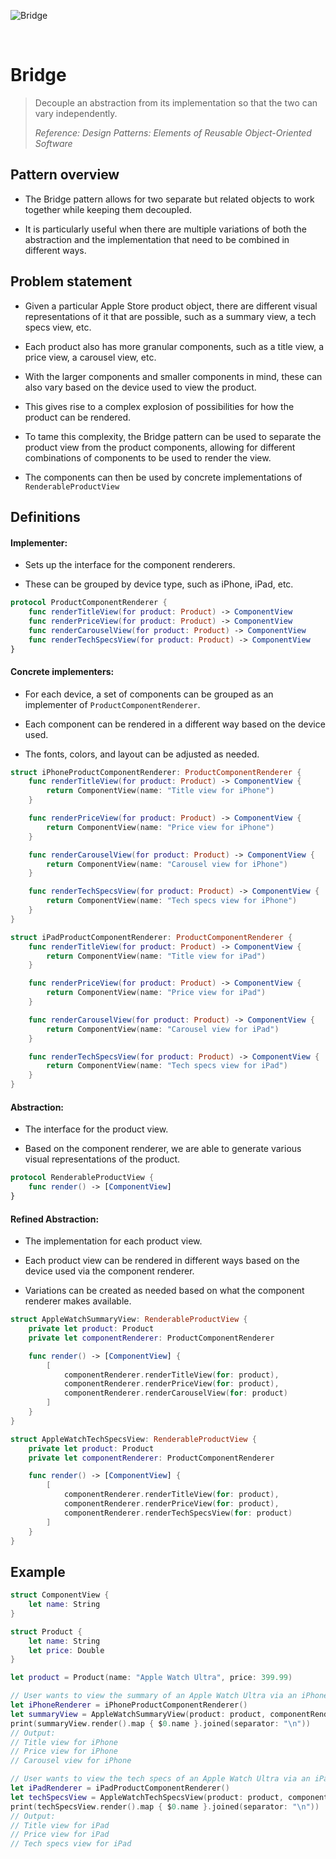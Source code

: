 ![Bridge](https://github.com/user-attachments/assets/8d1e0afd-4f2c-4fe5-9000-01c540b1fad3)

<br />

# Bridge

> Decouple an abstraction from its implementation so that the two can vary independently.
>
> _Reference: Design Patterns: Elements of Reusable Object-Oriented Software_

## Pattern overview

- The Bridge pattern allows for two separate but related objects to work together while keeping them decoupled.

- It is particularly useful when there are multiple variations of both the abstraction and the implementation that need to be combined in different ways.

## Problem statement

- Given a particular Apple Store product object, there are different visual representations of it that are possible, such as a summary view, a tech specs view, etc.

- Each product also has more granular components, such as a title view, a price view, a carousel view, etc.

- With the larger components and smaller components in mind, these can also vary based on the device used to view the product.

- This gives rise to a complex explosion of possibilities for how the product can be rendered.

- To tame this complexity, the Bridge pattern can be used to separate the product view from the product components, allowing for different combinations of components to be used to render the view.

- The components can then be used by concrete implementations of `RenderableProductView`

## Definitions

#### Implementer:

- Sets up the interface for the component renderers.

- These can be grouped by device type, such as iPhone, iPad, etc.

```swift
protocol ProductComponentRenderer {
    func renderTitleView(for product: Product) -> ComponentView
    func renderPriceView(for product: Product) -> ComponentView
    func renderCarouselView(for product: Product) -> ComponentView
    func renderTechSpecsView(for product: Product) -> ComponentView
}
```

#### Concrete implementers:

- For each device, a set of components can be grouped as an implementer of `ProductComponentRenderer`.

- Each component can be rendered in a different way based on the device used.

- The fonts, colors, and layout can be adjusted as needed.

```swift
struct iPhoneProductComponentRenderer: ProductComponentRenderer {
    func renderTitleView(for product: Product) -> ComponentView {
        return ComponentView(name: "Title view for iPhone")
    }

    func renderPriceView(for product: Product) -> ComponentView {
        return ComponentView(name: "Price view for iPhone")
    }

    func renderCarouselView(for product: Product) -> ComponentView {
        return ComponentView(name: "Carousel view for iPhone")
    }

    func renderTechSpecsView(for product: Product) -> ComponentView {
        return ComponentView(name: "Tech specs view for iPhone")
    }
}

struct iPadProductComponentRenderer: ProductComponentRenderer {
    func renderTitleView(for product: Product) -> ComponentView {
        return ComponentView(name: "Title view for iPad")
    }

    func renderPriceView(for product: Product) -> ComponentView {
        return ComponentView(name: "Price view for iPad")
    }

    func renderCarouselView(for product: Product) -> ComponentView {
        return ComponentView(name: "Carousel view for iPad")
    }

    func renderTechSpecsView(for product: Product) -> ComponentView {
        return ComponentView(name: "Tech specs view for iPad")
    }
}
```

#### Abstraction:

- The interface for the product view.

- Based on the component renderer, we are able to generate various visual representations of the product.

```swift
protocol RenderableProductView {
    func render() -> [ComponentView]
}
```

#### Refined Abstraction:

- The implementation for each product view.

- Each product view can be rendered in different ways based on the device used via the component renderer.

- Variations can be created as needed based on what the component renderer makes available.

```swift
struct AppleWatchSummaryView: RenderableProductView {
    private let product: Product
    private let componentRenderer: ProductComponentRenderer

    func render() -> [ComponentView] {
        [
            componentRenderer.renderTitleView(for: product),
            componentRenderer.renderPriceView(for: product),
            componentRenderer.renderCarouselView(for: product)
        ]
    }
}

struct AppleWatchTechSpecsView: RenderableProductView {
    private let product: Product
    private let componentRenderer: ProductComponentRenderer

    func render() -> [ComponentView] {
        [
            componentRenderer.renderTitleView(for: product),
            componentRenderer.renderPriceView(for: product),
            componentRenderer.renderTechSpecsView(for: product)
        ]
    }
}
```

## Example

```swift
struct ComponentView {
    let name: String
}

struct Product {
    let name: String
    let price: Double
}

let product = Product(name: "Apple Watch Ultra", price: 399.99)

// User wants to view the summary of an Apple Watch Ultra via an iPhone
let iPhoneRenderer = iPhoneProductComponentRenderer()
let summaryView = AppleWatchSummaryView(product: product, componentRenderer: iPhoneRenderer)
print(summaryView.render().map { $0.name }.joined(separator: "\n"))
// Output:
// Title view for iPhone
// Price view for iPhone
// Carousel view for iPhone

// User wants to view the tech specs of an Apple Watch Ultra via an iPad
let iPadRenderer = iPadProductComponentRenderer()
let techSpecsView = AppleWatchTechSpecsView(product: product, componentRenderer: iPadRenderer)
print(techSpecsView.render().map { $0.name }.joined(separator: "\n"))
// Output:
// Title view for iPad
// Price view for iPad
// Tech specs view for iPad
```
